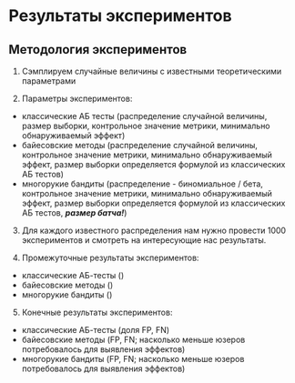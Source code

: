# Результаты экспериментов

## Методология экспериментов

1. Сэмплируем случайные величины с известными теоретическими параметрами

2. Параметры экспериментов:
- классические АБ тесты 
(распределение случайной величины, размер выборки, контрольное значение метрики, 
минимально обнаруживаемый эффект)
- байесовские методы (распределение случайной величины, 
контрольное значение метрики, минимально обнаруживаемый эффект,
размер выборки определяется формулой из классических АБ тестов)
- многорукие бандиты (распределение - биномиальное / бета, контрольное значение метрики,
минимально обнаруживаемый эффект, размер выборки определяется формулой из классических АБ тестов,
***размер батча!***)

3. Для каждого известного распределения нам нужно провести 1000 экспериментов и смотреть на 
интересующие нас результаты.

4. Промежуточные результаты экспериментов:
- классические АБ-тесты ()
- байесовские методы ()
- многорукие бандиты ()

5. Конечные результаты экспериментов:
- классические АБ-тесты (доля FP, FN)
- байесовские методы (FP, FN; насколько меньше юзеров потребовалось для выявления эффектов)
- многорукие бандиты (FP, FN; насколько меньше юзеров потребовалось для выявления эффектов)

